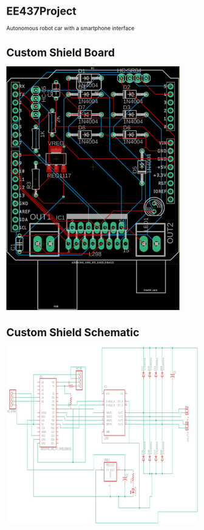 # EE437Project
Autonomous robot car with a smartphone interface

# Custom Shield Board
<img src="/board.png" width="456" height="640">

# Custom Shield Schematic
<img src="/schematic.png" width="922" height="466">
